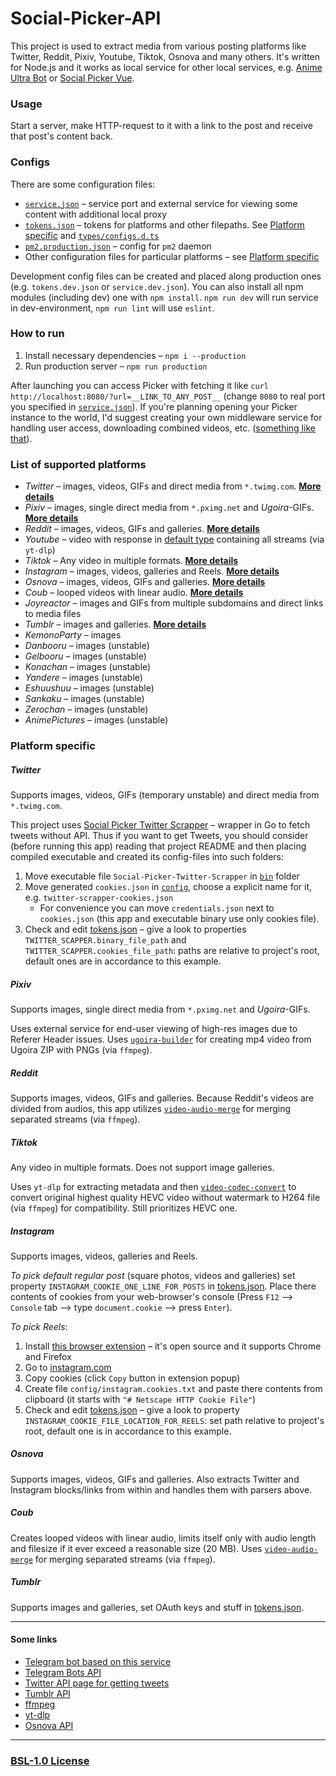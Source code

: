 # Social-Picker-API

This project is used to extract media from various posting platforms like Twitter, Reddit, Pixiv, Youtube, Tiktok, Osnova and many others. It's written for Node.js and it works as local service for other local services, e.g. [Anime Ultra Bot](https://github.com/serguun42/Anime-Ultra-Bot) or [Social Picker Vue](https://github.com/serguun42/Social-Picker-Vue).

### Usage

Start a server, make HTTP-request to it with a link to the post and receive that post's content back.

### Configs

There are some configuration files:

- [`service.json`](./config/service.json) – service port and external service for viewing some content with additional local proxy
- [`tokens.json`](./config/tokens.json) – tokens for platforms and other filepaths. See [Platform specific](#Platform-specific) and [`types/configs.d.ts`](./types/configs.d.ts)
- [`pm2.production.json`](./config/pm2.production.json) – config for `pm2` daemon
- Other configuration files for particular platforms – see [Platform specific](#Platform-specific)

Development config files can be created and placed along production ones (e.g. `tokens.dev.json` or `service.dev.json`). You can also install all npm modules (including dev) one with `npm install`. `npm run dev` will run service in dev-environment, `npm run lint` will use `eslint`.

### How to run

1. Install necessary dependencies – `npm i --production`
2. Run production server – `npm run production`

After launching you can access Picker with fetching it like `curl http://localhost:8080/?url=__LINK_TO_ANY_POST__` (change `8080` to real port you specified in [`service.json`](./config/service.json)). If you're planning opening your Picker instance to the world, I'd suggest creating your own middleware service for handling user access, downloading combined videos, etc. ([something like that](https://social.serguun42.ru/docs/redoc.html)).

### List of supported platforms

- _Twitter_ – images, videos, GIFs and direct media from `*.twimg.com`. [**More details**](#twitter)
- _Pixiv_ – images, single direct media from `*.pximg.net` and _Ugoira_-GIFs. [**More details**](#pixiv)
- _Reddit_ – images, videos, GIFs and galleries. [**More details**](#reddit)
- _Youtube_ – video with response in [default type](./types/social-post.d.ts) containing all streams (via `yt-dlp`)
- _Tiktok_ – Any video in multiple formats. [**More details**](#tiktok)
- _Instagram_ – images, videos, galleries and Reels. [**More details**](#instagram)
- _Osnova_ – images, videos, GIFs and galleries. [**More details**](#osnova)
- _Coub_ – looped videos with linear audio. [**More details**](#coub)
- _Joyreactor_ – images and GIFs from multiple subdomains and direct links to media files
- _Tumblr_ – images and galleries. [**More details**](#tumblr)
- _KemonoParty_ – images
- _Danbooru_ – images (unstable)
- _Gelbooru_ – images (unstable)
- _Konachan_ – images (unstable)
- _Yandere_ – images (unstable)
- _Eshuushuu_ – images (unstable)
- _Sankaku_ – images (unstable)
- _Zerochan_ – images (unstable)
- _AnimePictures_ – images (unstable)

### Platform specific

##### Twitter

Supports images, videos, GIFs (temporary unstable) and direct media from `*.twimg.com`.

This project uses [Social Picker Twitter Scrapper](https://github.com/serguun42/Social-Picker-Twitter-Scrapper) – wrapper in Go to fetch tweets without API. Thus if you want to get Tweets, you should consider (before running this app) reading that project README and then placing compiled executable and created its config-files into such folders:

1. Move executable file `Social-Picker-Twitter-Scrapper` in [`bin`](./bin/) folder
2. Move generated `cookies.json` in [`config`](./config/), choose a explicit name for it, e.g. `twitter-scrapper-cookies.json`
   - For convenience you can move `credentials.json` next to `cookies.json` (this app and executable binary use only cookies file).
3. Check and edit [tokens.json](./config/tokens.json) – give a look to properties `TWITTER_SCAPPER.binary_file_path` and `TWITTER_SCAPPER.cookies_file_path`: paths are relative to project's root, default ones are in accordance to this example.

##### Pixiv

Supports images, single direct media from `*.pximg.net` and _Ugoira_-GIFs.

Uses external service for end-user viewing of high-res images due to Referer Header issues. Uses [`ugoira-builder`](./util/ugoira-builder.js) for creating mp4 video from Ugoira ZIP with PNGs (via `ffmpeg`).

##### Reddit

Supports images, videos, GIFs and galleries. Because Reddit's videos are divided from audios, this app utilizes [`video-audio-merge`](./util/video-audio-merge.js) for merging separated streams (via `ffmpeg`).

##### Tiktok

Any video in multiple formats. Does not support image galleries.

Uses `yt-dlp` for extracting metadata and then [`video-codec-convert`](./util/video-codec-convert.js) to convert original highest quality HEVC video without watermark to H264 file (via `ffmpeg`) for compatibility. Still prioritizes HEVC one.

##### Instagram

Supports images, videos, galleries and Reels.

_To pick default regular post_ (square photos, videos and galleries) set property `INSTAGRAM_COOKIE_ONE_LINE_FOR_POSTS` in [tokens.json](./config/tokens.json). Place there contents of cookies from your web-browser's console (Press `F12` —> `Console` tab —> type `document.cookie` —> press `Enter`).

_To pick Reels_:

1. Install [this browser extension](https://github.com/kairi003/Get-cookies.txt-LOCALLY) – it's open source and it supports Chrome and Firefox
2. Go to [instagram.com](https://instagram.com)
3. Copy cookies (click `Copy` button in extension popup)
4. Create file `config/instagram.cookies.txt` and paste there contents from clipboard (it starts with `"# Netscape HTTP Cookie File"`)
5. Check and edit [tokens.json](./config/tokens.json) – give a look to property `INSTAGRAM_COOKIE_FILE_LOCATION_FOR_REELS`: set path relative to project's root, default one is in accordance to this example.

##### Osnova

Supports images, videos, GIFs and galleries. Also extracts Twitter and Instagram blocks/links from within and handles them with parsers above.

##### Coub

Creates looped videos with linear audio, limits itself only with audio length and filesize if it ever exceed a reasonable size (20 MB). Uses [`video-audio-merge`](./util/video-audio-merge.js) for merging separated streams (via `ffmpeg`).

##### Tumblr

Supports images and galleries, set OAuth keys and stuff in [tokens.json](./config/tokens.json).

---

#### Some links

- [Telegram bot based on this service](https://github.com/serguun42/Anime-Ultra-Bot)
- [Telegram Bots API](https://core.telegram.org/bots/api)
- [Twitter API page for getting tweets](https://developer.twitter.com/en/docs/twitter-api/tweets/lookup/api-reference/get-tweets-id)
- [Tumblr API](https://www.tumblr.com/docs/en/api/v2)
- [ffmpeg](https://ffmpeg.org/ffmpeg.html)
- [yt-dlp](https://github.com/yt-dlp/yt-dlp)
- [Osnova API](https://cmtt-ru.github.io/osnova-api/)

---

### [BSL-1.0 License](./LICENSE)
